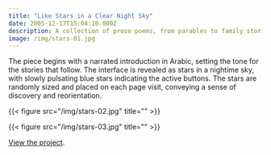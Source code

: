 ```yaml
---
title: "Like Stars in a Clear Night Sky"
date: 2005-12-17T15:04:10.000Z
description: A collection of prose poems, from parables to family stories. This piece was included in the premiere collection from the Electronic Literature Organization.
image: /img/stars-01.jpg
---
```


The piece begins with a narrated introduction in Arabic, setting the tone for the stories that follow. The interface is revealed as stars in a nightime sky, with slowly pulsating blue stars indicating the active buttons. The stars are randomly sized and placed on each page visit, conveying a sense of discovery and reorientation.

{{< figure src="/img/stars-02.jpg" title="" >}}

{{< figure src="/img/stars-03.jpg" title="" >}}

[View the project](/stars).
